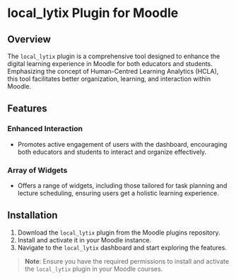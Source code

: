 # local_lytix Plugin for Moodle

## Overview
The `local_lytix` plugin is a comprehensive tool designed to enhance the digital learning experience in Moodle for both educators and students. Emphasizing the concept of Human-Centred Learning Analytics (HCLA), this tool facilitates better organization, learning, and interaction within Moodle.

## Features

### Enhanced Interaction
- Promotes active engagement of users with the dashboard, encouraging both educators and students to interact and organize effectively.

### Array of Widgets
- Offers a range of widgets, including those tailored for task planning and lecture scheduling, ensuring users get a holistic learning experience.

## Installation
1. Download the `local_lytix` plugin from the Moodle plugins repository.
2. Install and activate it in your Moodle instance.
3. Navigate to the `local_lytix` dashboard and start exploring the features.

> **Note**: Ensure you have the required permissions to install and activate the `local_lytix` plugin in your Moodle courses.

